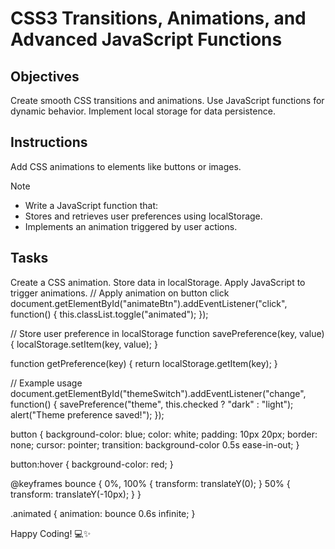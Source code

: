 # CSS3 Transitions, Animations, and Advanced JavaScript Functions

## Objectives

Create smooth CSS transitions and animations.
Use JavaScript functions for dynamic behavior.
Implement local storage for data persistence.

## Instructions
Add CSS animations to elements like buttons or images.

>[!NOTE]
> - Write a JavaScript function that:
> - Stores and retrieves user preferences using localStorage.
> - Implements an animation triggered by user actions.

## Tasks

Create a CSS animation.
Store data in localStorage.
Apply JavaScript to trigger animations.
// Apply animation on button click
document.getElementById("animateBtn").addEventListener("click", function() {
    this.classList.toggle("animated");
});

// Store user preference in localStorage
function savePreference(key, value) {
    localStorage.setItem(key, value);
}

function getPreference(key) {
    return localStorage.getItem(key);
}

// Example usage
document.getElementById("themeSwitch").addEventListener("change", function() {
    savePreference("theme", this.checked ? "dark" : "light");
    alert("Theme preference saved!");
});

button {
    background-color: blue;
    color: white;
    padding: 10px 20px;
    border: none;
    cursor: pointer;
    transition: background-color 0.5s ease-in-out;
}

button:hover {
    background-color: red;
}

@keyframes bounce {
    0%, 100% { transform: translateY(0); }
    50% { transform: translateY(-10px); }
}

.animated {
    animation: bounce 0.6s infinite;
}


Happy Coding! 💻✨

